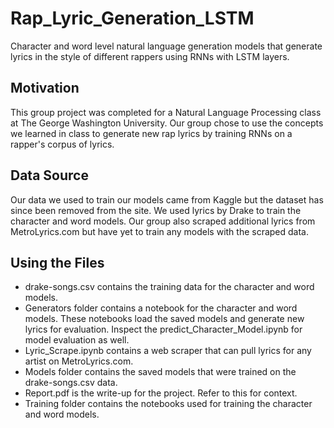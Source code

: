 # Rap_Lyric_Generation_LSTM
Character and word level natural language generation models that generate lyrics in the style of different rappers using RNNs with LSTM layers.

## Motivation
This group project was completed for a Natural Language Processing class at The George Washington University. Our group chose to use the concepts we learned in class to generate new rap lyrics by training RNNs on a rapper's corpus of lyrics.

## Data Source
Our data we used to train our models came from Kaggle but the dataset has since been removed from the site. We used lyrics by Drake to train the character and word models. Our group also scraped additional lyrics from MetroLyrics.com but have yet to train any models with the scraped data.

## Using the Files
* drake-songs.csv contains the training data for the character and word models.
* Generators folder contains a notebook for the character and word models. These notebooks load the saved models and generate new lyrics for evaluation. Inspect the predict_Character_Model.ipynb for model evaluation as well.
* Lyric_Scrape.ipynb contains a web scraper that can pull lyrics for any artist on MetroLyrics.com.
* Models folder contains the saved models that were trained on the drake-songs.csv data.
* Report.pdf is the write-up for the project. Refer to this for context.
* Training folder contains the notebooks used for training the character and word models.
